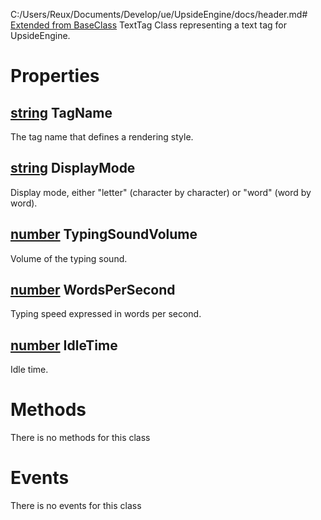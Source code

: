 C:/Users/Reux/Documents/Develop/ue/UpsideEngine/docs/header.md# [Extended from BaseClass](BaseClass.md) TextTag 
Class representing a text tag for UpsideEngine.
	 
# Properties

## [string](string.md) TagName
The tag name that defines a rendering style.
  
## [string](string.md) DisplayMode
Display mode, either "letter" (character by character) or "word" (word by word).
  
## [number](number.md) TypingSoundVolume
Volume of the typing sound.
  
## [number](number.md) WordsPerSecond
Typing speed expressed in words per second.
  
## [number](number.md) IdleTime
Idle time.
  


# Methods
There is no methods for this class

# Events
There is no events for this class


